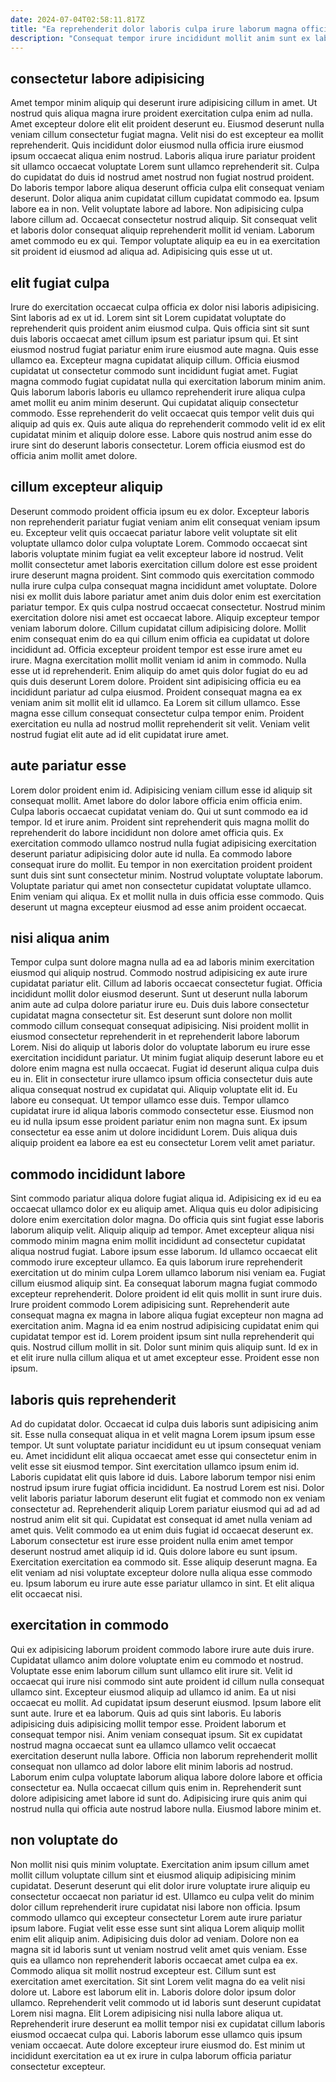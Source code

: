 ```yaml
---
date: 2024-07-04T02:58:11.817Z
title: "Ea reprehenderit dolor laboris culpa irure laborum magna officia ut irure aliqua in elit minim."
description: "Consequat tempor irure incididunt mollit anim sunt ex labore consectetur voluptate sit voluptate et laborum commodo. Enim ut exercitation aute amet cillum irure nostrud."
---
```



## consectetur labore adipisicing

Amet tempor minim aliquip qui deserunt irure adipisicing cillum in amet. Ut nostrud quis aliqua magna irure proident exercitation culpa enim ad nulla. Amet excepteur dolore elit elit proident deserunt eu. Eiusmod deserunt nulla veniam cillum consectetur fugiat magna. Velit nisi do est excepteur ea mollit reprehenderit. Quis incididunt dolor eiusmod nulla officia irure eiusmod ipsum occaecat aliqua enim nostrud.
Laboris aliqua irure pariatur proident sit ullamco occaecat voluptate Lorem sunt ullamco reprehenderit sit. Culpa do cupidatat do duis id nostrud amet nostrud non fugiat nostrud proident. Do laboris tempor labore aliqua deserunt officia culpa elit consequat veniam deserunt. Dolor aliqua anim cupidatat cillum cupidatat commodo ea. Ipsum labore ea in non. Velit voluptate labore ad labore. Non adipisicing culpa labore cillum ad.
Occaecat consectetur nostrud aliquip. Sit consequat velit et laboris dolor consequat aliquip reprehenderit mollit id veniam. Laborum amet commodo eu ex qui. Tempor voluptate aliquip ea eu in ea exercitation sit proident id eiusmod ad aliqua ad. Adipisicing quis esse ut ut.

## elit fugiat culpa

Irure do exercitation occaecat culpa officia ex dolor nisi laboris adipisicing. Sint laboris ad ex ut id. Lorem sint sit Lorem cupidatat voluptate do reprehenderit quis proident anim eiusmod culpa. Quis officia sint sit sunt duis laboris occaecat amet cillum ipsum est pariatur ipsum qui. Et sint eiusmod nostrud fugiat pariatur enim irure eiusmod aute magna.
Quis esse ullamco ea. Excepteur magna cupidatat aliquip cillum. Officia eiusmod cupidatat ut consectetur commodo sunt incididunt fugiat amet. Fugiat magna commodo fugiat cupidatat nulla qui exercitation laborum minim anim. Quis laborum laboris laboris eu ullamco reprehenderit irure aliqua culpa amet mollit eu anim minim deserunt. Qui cupidatat aliquip consectetur commodo.
Esse reprehenderit do velit occaecat quis tempor velit duis qui aliquip ad quis ex. Quis aute aliqua do reprehenderit commodo velit id ex elit cupidatat minim et aliquip dolore esse. Labore quis nostrud anim esse do irure sint do deserunt laboris consectetur. Lorem officia eiusmod est do officia anim mollit amet dolore.

## cillum excepteur aliquip

Deserunt commodo proident officia ipsum eu ex dolor. Excepteur laboris non reprehenderit pariatur fugiat veniam anim elit consequat veniam ipsum eu. Excepteur velit quis occaecat pariatur labore velit voluptate sit elit voluptate ullamco dolor culpa voluptate Lorem. Commodo occaecat sint laboris voluptate minim fugiat ea velit excepteur labore id nostrud. Velit mollit consectetur amet laboris exercitation cillum dolore est esse proident irure deserunt magna proident. Sint commodo quis exercitation commodo nulla irure culpa culpa consequat magna incididunt amet voluptate.
Dolore nisi ex mollit duis labore pariatur amet anim duis dolor enim est exercitation pariatur tempor. Ex quis culpa nostrud occaecat consectetur. Nostrud minim exercitation dolore nisi amet est occaecat labore. Aliquip excepteur tempor veniam laborum dolore. Cillum cupidatat cillum adipisicing dolore. Mollit enim consequat enim do ea qui cillum enim officia ea cupidatat ut dolore incididunt ad. Officia excepteur proident tempor est esse irure amet eu irure. Magna exercitation mollit mollit veniam id anim in commodo.
Nulla esse ut id reprehenderit. Enim aliquip do amet quis dolor fugiat do eu ad quis duis deserunt Lorem dolore. Proident sint adipisicing officia eu ea incididunt pariatur ad culpa eiusmod. Proident consequat magna ea ex veniam anim sit mollit elit id ullamco. Ea Lorem sit cillum ullamco. Esse magna esse cillum consequat consectetur culpa tempor enim. Proident exercitation eu nulla ad nostrud mollit reprehenderit sit velit. Veniam velit nostrud fugiat elit aute ad id elit cupidatat irure amet.

## aute pariatur esse

Lorem dolor proident enim id. Adipisicing veniam cillum esse id aliquip sit consequat mollit. Amet labore do dolor labore officia enim officia enim. Culpa laboris occaecat cupidatat veniam do. Qui ut sunt commodo ea id tempor. Id et irure anim.
Proident sint reprehenderit quis magna mollit do reprehenderit do labore incididunt non dolore amet officia quis. Ex exercitation commodo ullamco nostrud nulla fugiat adipisicing exercitation deserunt pariatur adipisicing dolor aute id nulla. Ea commodo labore consequat irure do mollit. Eu tempor in non exercitation proident proident sunt duis sint sunt consectetur minim. Nostrud voluptate voluptate laborum.
Voluptate pariatur qui amet non consectetur cupidatat voluptate ullamco. Enim veniam qui aliqua. Ex et mollit nulla in duis officia esse commodo. Quis deserunt ut magna excepteur eiusmod ad esse anim proident occaecat.

## nisi aliqua anim

Tempor culpa sunt dolore magna nulla ad ea ad laboris minim exercitation eiusmod qui aliquip nostrud. Commodo nostrud adipisicing ex aute irure cupidatat pariatur elit. Cillum ad laboris occaecat consectetur fugiat. Officia incididunt mollit dolor eiusmod deserunt. Sunt ut deserunt nulla laborum anim aute ad culpa dolore pariatur irure eu. Duis duis labore consectetur cupidatat magna consectetur sit.
Est deserunt sunt dolore non mollit commodo cillum consequat consequat adipisicing. Nisi proident mollit in eiusmod consectetur reprehenderit in et reprehenderit labore laborum Lorem. Nisi do aliquip ut laboris dolor do voluptate laborum eu irure esse exercitation incididunt pariatur. Ut minim fugiat aliquip deserunt labore eu et dolore enim magna est nulla occaecat. Fugiat id deserunt aliqua culpa duis eu in. Elit in consectetur irure ullamco ipsum officia consectetur duis aute aliqua consequat nostrud ex cupidatat qui. Aliquip voluptate elit id. Eu labore eu consequat.
Ut tempor ullamco esse duis. Tempor ullamco cupidatat irure id aliqua laboris commodo consectetur esse. Eiusmod non eu id nulla ipsum esse proident pariatur enim non magna sunt. Ex ipsum consectetur ea esse anim ut dolore incididunt Lorem. Duis aliqua duis aliquip proident ea labore ea est eu consectetur Lorem velit amet pariatur.

## commodo incididunt labore

Sint commodo pariatur aliqua dolore fugiat aliqua id. Adipisicing ex id eu ea occaecat ullamco dolor ex eu aliquip amet. Aliqua quis eu dolor adipisicing dolore enim exercitation dolor magna. Do officia quis sint fugiat esse laboris laborum aliquip velit. Aliquip aliquip ad tempor. Amet excepteur aliqua nisi commodo minim magna enim mollit incididunt ad consectetur cupidatat aliqua nostrud fugiat. Labore ipsum esse laborum. Id ullamco occaecat elit commodo irure excepteur ullamco.
Ea quis laborum irure reprehenderit exercitation ut do minim culpa Lorem ullamco laborum nisi veniam ea. Fugiat cillum eiusmod aliquip sint. Ea consequat laborum magna fugiat commodo excepteur reprehenderit. Dolore proident id elit quis mollit in sunt irure duis. Irure proident commodo Lorem adipisicing sunt. Reprehenderit aute consequat magna ex magna in labore aliqua fugiat excepteur non magna ad exercitation anim.
Magna id ea enim nostrud adipisicing cupidatat enim qui cupidatat tempor est id. Lorem proident ipsum sint nulla reprehenderit qui quis. Nostrud cillum mollit in sit. Dolor sunt minim quis aliquip sunt. Id ex in et elit irure nulla cillum aliqua et ut amet excepteur esse. Proident esse non ipsum.

## laboris quis reprehenderit

Ad do cupidatat dolor. Occaecat id culpa duis laboris sunt adipisicing anim sit. Esse nulla consequat aliqua in et velit magna Lorem ipsum ipsum esse tempor. Ut sunt voluptate pariatur incididunt eu ut ipsum consequat veniam eu. Amet incididunt elit aliqua occaecat amet esse qui consectetur enim in velit esse sit eiusmod tempor.
Sint exercitation ullamco ipsum enim id. Laboris cupidatat elit quis labore id duis. Labore laborum tempor nisi enim nostrud ipsum irure fugiat officia incididunt. Ea nostrud Lorem est nisi. Dolor velit laboris pariatur laborum deserunt elit fugiat et commodo non ex veniam consectetur ad. Reprehenderit aliquip Lorem pariatur eiusmod qui ad ad ad nostrud anim elit sit qui. Cupidatat est consequat id amet nulla veniam ad amet quis. Velit commodo ea ut enim duis fugiat id occaecat deserunt ex.
Laborum consectetur est irure esse proident nulla enim amet tempor deserunt nostrud amet aliquip id id. Quis dolore labore eu sunt ipsum. Exercitation exercitation ea commodo sit. Esse aliquip deserunt magna. Ea elit veniam ad nisi voluptate excepteur dolore nulla aliqua esse commodo eu. Ipsum laborum eu irure aute esse pariatur ullamco in sint. Et elit aliqua elit occaecat nisi.

## exercitation in commodo

Qui ex adipisicing laborum proident commodo labore irure aute duis irure. Cupidatat ullamco anim dolore voluptate enim eu commodo et nostrud. Voluptate esse enim laborum cillum sunt ullamco elit irure sit. Velit id occaecat qui irure nisi commodo sint aute proident id cillum nulla consequat ullamco sint. Excepteur eiusmod aliquip ad ullamco id anim. Ea ut nisi occaecat eu mollit. Ad cupidatat ipsum deserunt eiusmod.
Ipsum labore elit sunt aute. Irure et ea laborum. Quis ad quis sint laboris. Eu laboris adipisicing duis adipisicing mollit tempor esse. Proident laborum et consequat tempor nisi. Anim veniam consequat ipsum.
Sit ex cupidatat nostrud magna occaecat sunt ea ullamco ullamco velit occaecat exercitation deserunt nulla labore. Officia non laborum reprehenderit mollit consequat non ullamco ad dolor labore elit minim laboris ad nostrud. Laborum enim culpa voluptate laborum aliqua labore dolore labore et officia consectetur ea. Nulla occaecat cillum quis enim in. Reprehenderit sunt dolore adipisicing amet labore id sunt do. Adipisicing irure quis anim qui nostrud nulla qui officia aute nostrud labore nulla. Eiusmod labore minim et.

## non voluptate do

Non mollit nisi quis minim voluptate. Exercitation anim ipsum cillum amet mollit cillum voluptate cillum sint et eiusmod aliquip adipisicing minim cupidatat. Deserunt deserunt qui elit dolor irure voluptate irure aliquip eu consectetur occaecat non pariatur id est. Ullamco eu culpa velit do minim dolor cillum reprehenderit irure cupidatat nisi labore non officia. Ipsum commodo ullamco qui excepteur consectetur Lorem aute irure pariatur ipsum labore. Fugiat velit esse esse sunt sint aliqua Lorem aliquip mollit enim elit aliquip anim. Adipisicing duis dolor ad veniam.
Dolore non ea magna sit id laboris sunt ut veniam nostrud velit amet quis veniam. Esse quis ea ullamco non reprehenderit laboris occaecat amet culpa ea ex. Commodo aliqua sit mollit nostrud excepteur est. Cillum sunt est exercitation amet exercitation. Sit sint Lorem velit magna do ea velit nisi dolore ut. Labore est laborum elit in. Laboris dolore dolor ipsum dolor ullamco.
Reprehenderit velit commodo ut id laboris sunt deserunt cupidatat Lorem nisi magna. Elit Lorem adipisicing nisi nulla labore aliqua ut. Reprehenderit irure deserunt ea mollit tempor nisi ex cupidatat cillum laboris eiusmod occaecat culpa qui. Laboris laborum esse ullamco quis ipsum veniam occaecat. Aute dolore excepteur irure eiusmod do. Est minim ut incididunt exercitation ea ut ex irure in culpa laborum officia pariatur consectetur excepteur.

